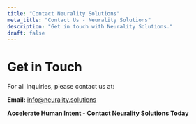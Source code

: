 ```yaml
---
title: "Contact Neurality Solutions"
meta_title: "Contact Us - Neurality Solutions"
description: "Get in touch with Neurality Solutions."
draft: false
---
```


# Get in Touch

For all inquiries, please contact us at:

**Email:** [info@neurality.solutions](mailto:info@neurality.solutions)

**Accelerate Human Intent - Contact Neurality Solutions Today** 